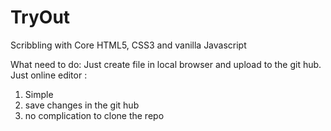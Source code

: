 TryOut
======

Scribbling with Core HTML5, CSS3 and vanilla Javascript  


What need to do:
Just create file in local browser and upload to the git hub. 
Just online editor : 
1) Simple
2) save changes in the git hub
3) no complication to clone the repo
